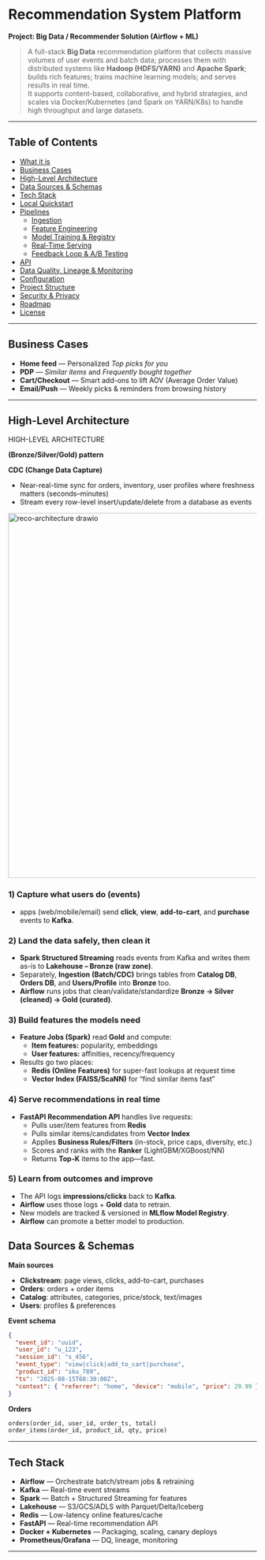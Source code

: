 # Recommendation System Platform  
**Project: Big Data / Recommender Solution (Airflow + ML)**

> A full-stack **Big Data** recommendation platform that collects massive volumes of user events and batch data; processes them with distributed systems like **Hadoop (HDFS/YARN)** and **Apache Spark**; builds rich features; trains machine learning models; and serves results in real time.  
It supports content-based, collaborative, and hybrid strategies, and scales via Docker/Kubernetes (and Spark on YARN/K8s) to handle high throughput and large datasets.

---

## Table of Contents
- [What it is](#what-it-is)
- [Business Cases](#business-cases)
- [High-Level Architecture](#high-level-architecture)
- [Data Sources & Schemas](#data-sources--schemas)
- [Tech Stack](#tech-stack)
- [Local Quickstart](#local-quickstart)
- [Pipelines](#pipelines)
  - [Ingestion](#ingestion)
  - [Feature Engineering](#feature-engineering)
  - [Model Training & Registry](#model-training--registry)
  - [Real-Time Serving](#real-time-serving)
  - [Feedback Loop & A/B Testing](#feedback-loop--ab-testing)
- [API](#api)
- [Data Quality, Lineage & Monitoring](#data-quality-lineage--monitoring)
- [Configuration](#configuration)
- [Project Structure](#project-structure)
- [Security & Privacy](#security--privacy)
- [Roadmap](#roadmap)
- [License](#license)

---


## Business Cases
- **Home feed** — Personalized *Top picks for you*  
- **PDP** — *Similar items* and *Frequently bought together*  
- **Cart/Checkout** — Smart add-ons to lift AOV (Average Order Value)
- **Email/Push** — Weekly picks & reminders from browsing history

---

## High-Level Architecture
HIGH-LEVEL ARCHITECTURE

**(Bronze/Silver/Gold) pattern**

**CDC (Change Data Capture)**
- Near-real-time sync for orders, inventory, user profiles where freshness matters (seconds–minutes)
- Stream every row-level insert/update/delete from a database as events

<img width="1351" height="741" alt="reco-architecture drawio" src="https://github.com/user-attachments/assets/6f97ba7d-dbb5-483b-8a7a-9fa2eae762f7" />


### 1) Capture what users do (events)
-  apps (web/mobile/email) send **click**, **view**, **add-to-cart**, and **purchase** events to **Kafka**.  

### 2) Land the data safely, then clean it
- **Spark Structured Streaming** reads events from Kafka and writes them as-is to **Lakehouse – Bronze (raw zone)**.  
- Separately, **Ingestion (Batch/CDC)** brings tables from **Catalog DB**, **Orders DB**, and **Users/Profile** into **Bronze** too.  
- **Airflow** runs jobs that clean/validate/standardize **Bronze → Silver (cleaned) → Gold (curated)**.

### 3) Build features the models need
- **Feature Jobs (Spark)** read **Gold** and compute:
  - **Item features:** popularity, embeddings
  - **User features:** affinities, recency/frequency
- Results go two places:
  - **Redis (Online Features)** for super-fast lookups at request time  
  - **Vector Index (FAISS/ScaNN)** for “find similar items fast”

### 4) Serve recommendations in real time
- **FastAPI Recommendation API** handles live requests:
  - Pulls user/item features from **Redis**
  - Pulls similar items/candidates from **Vector Index**
  - Applies **Business Rules/Filters** (in-stock, price caps, diversity, etc.)
  - Scores and ranks with the **Ranker** (LightGBM/XGBoost/NN)
  - Returns **Top-K** items to the app—fast.

### 5) Learn from outcomes and improve
- The API logs **impressions/clicks** back to **Kafka**.  
- **Airflow** uses those logs + **Gold** data to retrain.  
- New models are tracked & versioned in **MLflow Model Registry**.  
- **Airflow** can promote a better model to production.




## Data Sources & Schemas

**Main sources**
- **Clickstream**: page views, clicks, add-to-cart, purchases  
- **Orders**: orders + order items  
- **Catalog**: attributes, categories, price/stock, text/images  
- **Users**: profiles & preferences

**Event schema**
```json
{
  "event_id": "uuid",
  "user_id": "u_123",
  "session_id": "s_456",
  "event_type": "view|click|add_to_cart|purchase",
  "product_id": "sku_789",
  "ts": "2025-08-15T08:30:00Z",
  "context": { "referrer": "home", "device": "mobile", "price": 29.99 }
}
```

**Orders**
```sql
orders(order_id, user_id, order_ts, total)
order_items(order_id, product_id, qty, price)
```

---

## Tech Stack
- **Airflow** — Orchestrate batch/stream jobs & retraining
- **Kafka** — Real-time event streams
- **Spark** — Batch + Structured Streaming for features
- **Lakehouse** — S3/GCS/ADLS with Parquet/Delta/Iceberg
- **Redis** — Low-latency online features/cache
- **FastAPI** — Real-time recommendation API
- **Docker + Kubernetes** — Packaging, scaling, canary deploys
- **Prometheus/Grafana** — DQ, lineage, monitoring
---


